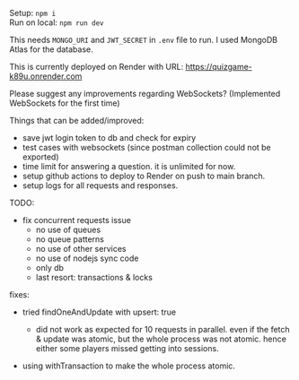 Setup: `npm i` <br>
Run on local: `npm run dev`

This needs `MONGO_URI` and `JWT_SECRET` in `.env` file to run. I used MongoDB Atlas for the database.

This is currently deployed on Render with URL: https://quizgame-k89u.onrender.com

Please suggest any improvements regarding WebSockets? (Implemented WebSockets for the first time)

Things that can be added/improved:

-   save jwt login token to db and check for expiry
-   test cases with websockets (since postman collection could not be exported)
-   time limit for answering a question. it is unlimited for now.
-   setup github actions to deploy to Render on push to main branch.
-   setup logs for all requests and responses.

TODO:

-   fix concurrent requests issue
    -   no use of queues
    -   no queue patterns
    -   no use of other services
    -   no use of nodejs sync code
    -   only db
    -   last resort: transactions & locks

fixes:

-   tried findOneAndUpdate with upsert: true
    -   did not work as expected for 10 requests in parallel. even if the fetch & update was atomic, but the whole process was not atomic. hence either some players missed getting into sessions.

- using withTransaction to make the whole process atomic.